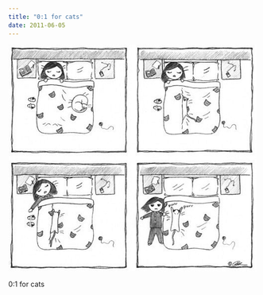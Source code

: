 ```yaml
---
title: "0:1 for cats"
date: 2011-06-05
---
```


![2011-06-05-rhyvwqhc.jpeg](/images/2011-06-05-rhyvwqhc.jpeg)

0:1 for cats<br>